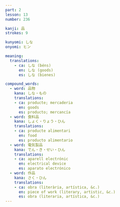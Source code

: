 ```yaml
---
part: 2
lesson: 13
number: 236

kanji: 品
strokes: 9

kunyomi: しな
onyomi: ヒン

meaning:
  translations:
    - ca: しな (béns)
      en: しな (goods)
      es: しな (bienes)

compound_words:
  - word: 品物
    kana: しな・もの
    translations:
    - ca: producte; mercaderia
      en: goods
      es: producto; mercancía
  - word: 食料品
    kana: しょく・りょう・ひん
    translations:
    - ca: producte alimentari
      en: food
      es: producto alimentario
  - word: 電気製品
    kana: でん・き・せい・ひん
    translations:
    - ca: aparell electrónic
      en: electrical device
      es: aparato electrónico
  - word: 作品
    kana: さく・ひん
    translations:
    - ca: obra (literària, artística, &c.)
      en: piece of work (literary, artistic, &c.)
      es: obra (literaria, artística, &c.)
---
```

